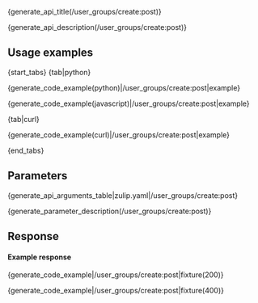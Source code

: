 {generate_api_title(/user_groups/create:post)}

{generate_api_description(/user_groups/create:post)}

## Usage examples

{start_tabs}
{tab|python}

{generate_code_example(python)|/user_groups/create:post|example}

{generate_code_example(javascript)|/user_groups/create:post|example}

{tab|curl}

{generate_code_example(curl)|/user_groups/create:post|example}

{end_tabs}

## Parameters

{generate_api_arguments_table|zulip.yaml|/user_groups/create:post}

{generate_parameter_description(/user_groups/create:post)}

## Response

#### Example response

{generate_code_example|/user_groups/create:post|fixture(200)}

{generate_code_example|/user_groups/create:post|fixture(400)}
